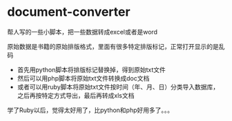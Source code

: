 # document-converter
帮人写的一些小脚本，把一些数据转成excel或者是word

原始数据是书籍的原始排版格式，里面有很多特定排版标记，正常打开显示的是乱码

- 首先用python脚本将排版标记替换掉，得到原始txt文件
- 然后可以用php脚本将原始txt文件转换成doc文档
- 或者可以用ruby脚本将原始txt文件按时间（年、月、日）分类导入数据库，之后再按特定方式导出，最后再转成xls文档

学了Ruby以后，觉得太好用了，比python和php好用多了。。。
